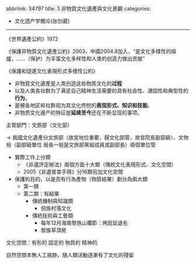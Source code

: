 abbrlink: 34797
title: 3.非物質文化遺產與文化景觀
categories:
  - 文化遗产学概论(张剑葳)
---
《世界遺產公約》1972

《保護非物質文化遺產公約》2003，中國2004.8加入，“是文化多樣性的熔爐，......（保护）为丰富文化多样性和人类的创造力做出贡献”

《保護和促進文化表現形式多樣性公約》

- ﻿非物質文化遺產是人类创造这些物质文化的**过程**
- ﻿以及人类各社群为了满足自己精神生活需要的具有社会性、瀑固性和典型性的**行为**，
- ﻿是被各地区和社群视为其文化传统的**表现形式、知识和技能**。
- ﻿非物质文化邊产的特征是**延续至今**还在不断显现的事项。

主管部門：文旅部（文化部）

→ 我國文化遺產分文旅部（故宮地位重要，歸文化部管，故宮院長副部級）、文物局（副部級單位 局長一般是文旅部黨組成員或副部長）兩個單位管

- 實際工作上分類
	- 《非遺評定辦法》兩個方面十大類（傳統文化表現形式、文化空間）
	- 2005《非遺普查手冊》分16類另加文化空間
- 保護的目的，以是否有行為產物（物質結果）劃分為兩大類
	- 第一類
	- 第二類：有結果
		- 傳統機制與知識類
			- 侗族村落文化
		- 傳統技術與工藝類
			- 每年12月海南黎族山欄節：烤田鼠退毛
			- 黎族草頂房

文化空間：有形的 固定的 物質的 精神的

自然空間本無人工痕跡，隨人類活動逐漸有了文化的殘留